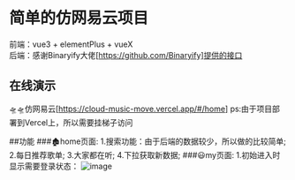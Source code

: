 # 简单的仿网易云项目
前端：vue3 + elementPlus + vueX \
后端：感谢Binaryify大佬[https://github.com/Binaryify]提供的接口

## 在线演示
🛸🛸仿网易云[https://cloud-music-move.vercel.app/#/home]
ps:由于项目部署到Vercel上，所以需要挂梯子访问

##功能
###🏚️home页面:
  1.搜索功能：由于后端的数据较少，所以做的比较简单;
  2.每日推荐歌单;
  3.大家都在听;
  4.下拉获取新数据;
###😃my页面:
  1.初始进入时显示需要登录状态：
  ![image](https://user-images.githubusercontent.com/100813306/199456767-f630ae69-08b9-4941-b05e-0eb216146261.png)

  

